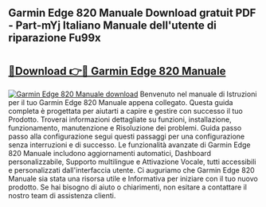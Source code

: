 ## Garmin Edge 820 Manuale Download gratuit PDF - Part-mYj Italiano Manuale dell'utente di riparazione Fu99x

# <h2><a href="http://dfg1lmh.blite.top/?on=Garmin+Edge+820+Manuale">🔗Download 👉🔴 Garmin Edge 820 Manuale</a></h2>

[![Garmin Edge 820 Manuale download](https://i.imgur.com/lujVjoI.png)](http://dfg1lmh.blite.top/?on=Garmin+Edge+820+Manuale)
Benvenuto nel manuale di Istruzioni per il tuo Garmin Edge 820 Manuale appena collegato. Questa guida completa è progettata per aiutarti a capire e gestire con successo il tuo Prodotto. Troverai informazioni dettagliate su funzioni, installazione, funzionamento, manutenzione e Risoluzione dei problemi. Guida passo passo alla configurazione segui questi passaggi per una configurazione senza interruzioni e di successo. Le funzionalità avanzate di Garmin Edge 820 Manuale includono aggiornamenti automatici, Dashboard personalizzabile, Supporto multilingue e Attivazione Vocale, tutti accessibili e personalizzati dall'interfaccia utente. Ci auguriamo che Garmin Edge 820 Manuale sia stata una risorsa utile e Informativa per iniziare con il tuo nuovo prodotto. Se hai bisogno di aiuto o chiarimenti, non esitare a contattare il nostro team di assistenza clienti.

